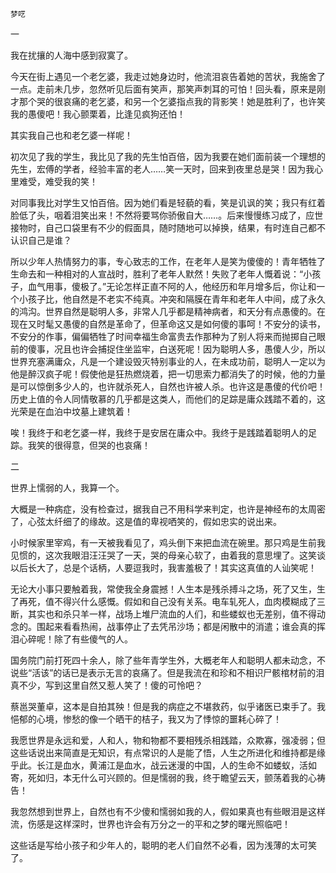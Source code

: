    梦呓 

   一

   我在扰攘的人海中感到寂寞了。

   今天在街上遇见一个老乞婆，我走过她身边时，他流泪哀告着她的苦状，我施舍了一点。走前未几步，忽然听见后面有笑声，那笑声刺耳的可怕！回头看，原来是刚才那个哭的很哀痛的老乞婆，和另一个乞婆指点我的背影笑！她是胜利了，也许笑我的愚傻吧！我心颤栗着，比逢见疯狗还怕！

   其实我自己也和老乞婆一样呢！

   初次见了我的学生，我比见了我的先生怕百倍，因为我要在她们面前装一个理想的先生，宏傅的学者，经验丰富的老人……笑一天时，回来到夜里总是哭！因为我心里难受，难受我的笑！

   对同事我比对学生又怕百倍。因为她们看是轻藐的看，笑是讥讽的笑；我只有红着脸低了头，咽着泪笑出来！不然将要骂你骄傲自大……。后来慢慢练习成了，应世接物时，自己口袋里有不少的假面具，随时随地可以掉换，结果，有时连自己都不认识自己是谁？

   所以少年人热情努力的事，专心致志的工作，在老年人是笑为傻傻的！青年牺牲了生命去和一种相对的人宣战时，胜利了老年人默然！失败了老年人慨着说：“小孩子，血气用事，傻极了。”无论怎样正直不阿的人，他经历和年月增多后，你让和一个小孩子比，他自然是不老实不纯真。冲突和隔膜在青年和老年人中间，成了永久的鸿沟。世界自然是聪明人多，非常人几乎都是精神病者，和天分有点愚傻的。在现在又时髦又愚傻的自然是革命了，但革命这又是如何傻的事呵！不安分的读书，不安分的作事，偏偏牺牲了时间幸福生命富贵去作那种为了别人将来而抛掷自己眼前的傻事，况且也许会捕捉住坐监牢，白送死呢！因为聪明人多，愚傻人少，所以世界充塞满庸众，凡是一个建设毁灭特别事业的人，在未成功前，聪明人一定以为他是醉汉疯子呢！假使他是狂热燃烧着，把一切思索力都消失了的时候，他的力量是可以惊倒多少人的，也许就杀死人，自然也许被人杀。也许这是愚傻的代价吧！历史上值的令人同情敬慕的几乎都是这类人，而他们的足踪是庸众践踏不着的，这光荣是在血泊中坟墓上建筑着！

   唉！我终于和老乞婆一样，我终于是安居在庸众中。我终于是践踏着聪明人的足踪。我笑的很得意，但哭的也哀痛！

   二

   世界上懦弱的人，我算一个。

   大概是一种病症，没有检查过，据我自己不用科学来判定，也许是神经布的太周密了，心弦太纤细了的缘故。这是值的卑视哂笑的，假如忠实的说出来。

   小时候家里宰鸡，有一天被我看见了，鸡头倒下来把血流在碗里。那只鸡是生前我见惯的，这次我眼泪汪汪哭了一天，哭的母亲心软了，由着我的意思埋了。这笑谈以后长大了，总是个话柄，人要逗我时，我害羞极了！其实这真值的人讪笑呢！

   无论大小事只要触着我，常使我全身震撼！人生本是残杀搏斗之场，死了又生，生了再死，值不得兴什么感慨。假如和自己没有关系。电车轧死人，血肉模糊成了三断，其实也和杀只羊一样，战场上堆尸流血的人们，和些蝼蚁也无差别，值不得动念的。围起来看看热闹，战事停止了去凭吊沙场；都是闲散中的消遣；谁会真的挥泪心碎呢！除了有些傻气的人。

   国务院门前打死四十余人，除了些年青学生外，大概老年人和聪明人都未动念，不说些“活该”的话已是表示无言的哀痛了。但是我流在和珍和不相识尸骸棺材前的泪真不少，写到这里自然又惹人笑了！傻的可怜吧？

   蔡邕哭董卓，这本是自拍其殃！但是我的病症之不堪救药，似乎诸医已束手了。我悒郁的心境，惨愁的像一个晒干的桔子，我又为了悸惊的噩耗心碎了！

   我愿世界是永远和爱，人和人，物和物都不要相残杀相践踏，众欺寡，强凌弱；但这些话说出来简直是无知识，有点常识的人是能了悟，人生之所进化和维持都是缘乎此。长江是血水，黄浦江是血水，战云迷漫的中国，人的生命不如蝼蚁，活如寄，死如归，本无什么可兴顾的。但是懦弱的我，终于瞻望云天，颤荡着我的心祷告！

   我忽然想到世界上，自然也有不少傻和懦弱如我的人，假如果真也有些眼泪是这样流，伤感是这样深时，世界也许会有万分之一的平和之梦的曙光照临吧！

   这些话是写给小孩子和少年人的，聪明的老人们自然不必看，因为浅薄的太可笑了。

